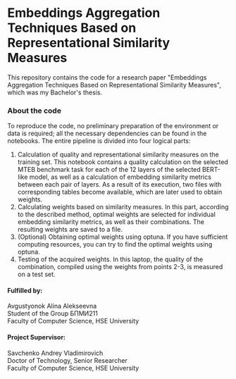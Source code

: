 # Embeddings Aggregation Techniques Based on Representational Similarity Measures

This repository contains the code for a research paper "Embeddings Aggregation Techniques Based on Representational Similarity Measures", which was my Bachelor's thesis.

### About the code

To reproduce the code, no preliminary preparation of the environment or data is required; all the necessary dependencies can be found in the notebooks. The entire pipeline is divided into four logical parts:

1. Calculation of quality and representational similarity measures on the training set. This notebook contains a quality calculation on the selected MTEB benchmark task for each of the 12 layers of the selected BERT-like model, as well as a calculation of embedding similarity metrics between each pair of layers. As a result of its execution, two files with corresponding tables become available, which are later used to obtain weights. 
2. Calculating weights based on similarity measures. In this part, according to the described method, optimal weights are selected for individual embedding similarity metrics, as well as their combinations. The resulting weights are saved to a file. 
3. (Optional) Obtaining optimal weights using optuna. If you have sufficient computing resources, you can try to find the optimal weights using optuna. 
4. Testing of the acquired weights. In this laptop, the quality of the combination, compiled using the weights from points 2-3, is measured on a test set.


#### Fulfilled by:
Avgustyonok Alina Alekseevna \
Student of the Group БПМИ211 \
Faculty of Computer Science, HSE University

#### Project Supervisor:
Savchenko Andrey Vladimirovich \
Doctor of Technology, Senior Researcher \
Faculty of Computer Science, HSE University
